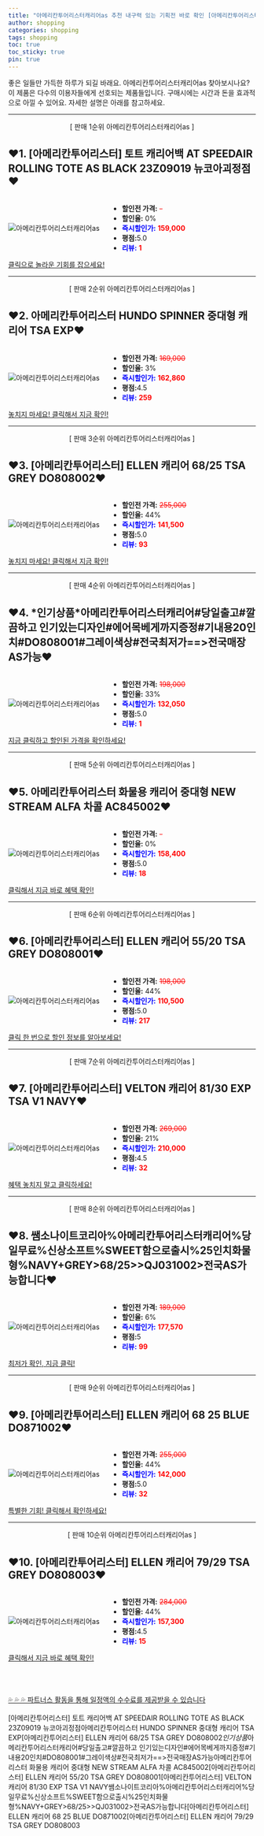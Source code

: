 ```yaml
---
title: "아메리칸투어리스터캐리어as 추천 내구력 있는 기획전 바로 확인 [아메리칸투어리스터] 토트 캐리어백 AT SPEEDAIR"
author: shopping
categories: shopping
tags: shopping
toc: true
toc_sticky: true
pin: true
---
```

좋은 일들만 가득한 하루가 되길 바래요. 아메리칸투어리스터캐리어as 찾아보시나요? 이 제품은 다수의 이용자들에게 선호되는 제품들입니다. 구매시에는 시간과 돈을 효과적으로 아낄 수 있어요. 자세한 설명은 아래를 참고하세요.

---
<p class="toplist" style="margin: 0 auto; display: block; width: fit-content;">[ 판매 1순위 아메리칸투어리스터캐리어as ]</p>

<h2><strong>❤️1. [아메리칸투어리스터] 토트 캐리어백 AT SPEEDAIR ROLLING TOTE AS BLACK 23Z09019 뉴코아괴정점❤️</strong></h2>

<div style="display: flex; align-items: center;">
    <div style="flex: 0.4;">
        <img src="https://thumbnail9.coupangcdn.com/thumbnails/remote/230x230ex/image/vendor_inventory/8c6c/84b988b678e390a596d1a62b90b08e9c7689cff0288f1182989d0c7dba8a.jpg" alt="아메리칸투어리스터캐리어as" style="max-width: 100%;">
    </div>
    <div style="flex: 0.6; margin-left: 10px;">
        <ul>
            <li><strong>할인전 가격:</strong> <del style="color: red;">-</del></li>
            <li><strong>할인율:</strong> 0%</li>
            <li><span style='color:blue'><strong>즉시할인가:</strong></span> <span style='color:red'><strong>159,000</strong></span></li>
            <li><strong>평점:</strong>5.0</li>
            <li><span style='color:blue'><strong>리뷰:</strong></span> <span style='color:red'><strong>1</strong></span></li>
        </ul>
    </div>
</div>
<div class="center">
    <a href="https://selin100587001.github.io?lptag=AF9450613&subid=githubio&pageKey=8032752936&traceid=V0-153&itemId=22465827334&vendorItemId=89508885432" class="myButton">
        클릭으로 놀라운 기회를 잡으세요!
    </a>
</div>


---
<p class="toplist" style="margin: 0 auto; display: block; width: fit-content;">[ 판매 2순위 아메리칸투어리스터캐리어as ]</p>

<h2><strong>❤️2. 아메리칸투어리스터 HUNDO SPINNER 중대형 캐리어 TSA EXP❤️</strong></h2>

<div style="display: flex; align-items: center;">
    <div style="flex: 0.4;">
        <img src="https://thumbnail10.coupangcdn.com/thumbnails/remote/230x230ex/image/rs_quotation_api/rizwyv1n/db581dcf46824a81abb18a74e3e1b15f.jpg" alt="아메리칸투어리스터캐리어as" style="max-width: 100%;">
    </div>
    <div style="flex: 0.6; margin-left: 10px;">
        <ul>
            <li><strong>할인전 가격:</strong> <del style="color: red;">169,000</del></li>
            <li><strong>할인율:</strong> 3%</li>
            <li><span style='color:blue'><strong>즉시할인가:</strong></span> <span style='color:red'><strong>162,860</strong></span></li>
            <li><strong>평점:</strong>4.5</li>
            <li><span style='color:blue'><strong>리뷰:</strong></span> <span style='color:red'><strong>259</strong></span></li>
        </ul>
    </div>
</div>
<div class="center">
    <a href="https://selin100587001.github.io?lptag=AF9450613&subid=githubio&pageKey=6370918472&traceid=V0-153&itemId=13493835518&vendorItemId=80748001044" class="myButton">
        놓치지 마세요! 클릭해서 지금 확인!
    </a>
</div>


---
<p class="toplist" style="margin: 0 auto; display: block; width: fit-content;">[ 판매 3순위 아메리칸투어리스터캐리어as ]</p>

<h2><strong>❤️3. [아메리칸투어리스터] ELLEN 캐리어 68/25 TSA GREY DO808002❤️</strong></h2>

<div style="display: flex; align-items: center;">
    <div style="flex: 0.4;">
        <img src="https://thumbnail6.coupangcdn.com/thumbnails/remote/230x230ex/image/vendor_inventory/e1e6/20d223e88f30368e74ad7633364f74c46a6fd23ca829fc7870f2c2f12052.jpg" alt="아메리칸투어리스터캐리어as" style="max-width: 100%;">
    </div>
    <div style="flex: 0.6; margin-left: 10px;">
        <ul>
            <li><strong>할인전 가격:</strong> <del style="color: red;">255,000</del></li>
            <li><strong>할인율:</strong> 44%</li>
            <li><span style='color:blue'><strong>즉시할인가:</strong></span> <span style='color:red'><strong>141,500</strong></span></li>
            <li><strong>평점:</strong>5.0</li>
            <li><span style='color:blue'><strong>리뷰:</strong></span> <span style='color:red'><strong>93</strong></span></li>
        </ul>
    </div>
</div>
<div class="center">
    <a href="https://selin100587001.github.io?lptag=AF9450613&subid=githubio&pageKey=314319556&traceid=V0-153&itemId=996383587&vendorItemId=73637057528" class="myButton">
        놓치지 마세요! 클릭해서 지금 확인!
    </a>
</div>


---
<p class="toplist" style="margin: 0 auto; display: block; width: fit-content;">[ 판매 4순위 아메리칸투어리스터캐리어as ]</p>

<h2><strong>❤️4. *인기상품*아메리칸투어리스터캐리어#당일출고#깔끔하고 인기있는디자인#에어목베게까지증정#기내용20인치#DO808001#그레이색상#전국최저가==>전국매장AS가능❤️</strong></h2>

<div style="display: flex; align-items: center;">
    <div style="flex: 0.4;">
        <img src="https://thumbnail6.coupangcdn.com/thumbnails/remote/230x230ex/image/vendor_inventory/28dd/d9c8209edcb83b19905b389c81f4f552a44af58c0eef83c026f067587b8b.jpg" alt="아메리칸투어리스터캐리어as" style="max-width: 100%;">
    </div>
    <div style="flex: 0.6; margin-left: 10px;">
        <ul>
            <li><strong>할인전 가격:</strong> <del style="color: red;">198,000</del></li>
            <li><strong>할인율:</strong> 33%</li>
            <li><span style='color:blue'><strong>즉시할인가:</strong></span> <span style='color:red'><strong>132,050</strong></span></li>
            <li><strong>평점:</strong>5.0</li>
            <li><span style='color:blue'><strong>리뷰:</strong></span> <span style='color:red'><strong>1</strong></span></li>
        </ul>
    </div>
</div>
<div class="center">
    <a href="https://selin100587001.github.io?lptag=AF9450613&subid=githubio&pageKey=7237514072&traceid=V0-153&itemId=18380548902&vendorItemId=78360308391" class="myButton">
        지금 클릭하고 할인된 가격을 확인하세요!
    </a>
</div>


---
<p class="toplist" style="margin: 0 auto; display: block; width: fit-content;">[ 판매 5순위 아메리칸투어리스터캐리어as ]</p>

<h2><strong>❤️5. 아메리칸투어리스터 화물용 캐리어 중대형 NEW STREAM ALFA 차콜 AC845002❤️</strong></h2>

<div style="display: flex; align-items: center;">
    <div style="flex: 0.4;">
        <img src="https://thumbnail8.coupangcdn.com/thumbnails/remote/230x230ex/image/vendor_inventory/28da/2a30951cefa8cfd882ecc4167449044ad66fbd526f03b7e0a0fab6624854.jpg" alt="아메리칸투어리스터캐리어as" style="max-width: 100%;">
    </div>
    <div style="flex: 0.6; margin-left: 10px;">
        <ul>
            <li><strong>할인전 가격:</strong> <del style="color: red;">-</del></li>
            <li><strong>할인율:</strong> 0%</li>
            <li><span style='color:blue'><strong>즉시할인가:</strong></span> <span style='color:red'><strong>158,400</strong></span></li>
            <li><strong>평점:</strong>5.0</li>
            <li><span style='color:blue'><strong>리뷰:</strong></span> <span style='color:red'><strong>18</strong></span></li>
        </ul>
    </div>
</div>
<div class="center">
    <a href="https://selin100587001.github.io?lptag=AF9450613&subid=githubio&pageKey=1836383289&traceid=V0-153&itemId=3122553156&vendorItemId=87711016817" class="myButton">
        클릭해서 지금 바로 혜택 확인!
    </a>
</div>


---
<p class="toplist" style="margin: 0 auto; display: block; width: fit-content;">[ 판매 6순위 아메리칸투어리스터캐리어as ]</p>

<h2><strong>❤️6. [아메리칸투어리스터] ELLEN 캐리어 55/20 TSA GREY DO808001❤️</strong></h2>

<div style="display: flex; align-items: center;">
    <div style="flex: 0.4;">
        <img src="https://thumbnail6.coupangcdn.com/thumbnails/remote/230x230ex/image/vendor_inventory/0dac/8a035ceaad29ec80c0c29480eda7a58f34b632cf7a80497bd2c51d7617f6.jpg" alt="아메리칸투어리스터캐리어as" style="max-width: 100%;">
    </div>
    <div style="flex: 0.6; margin-left: 10px;">
        <ul>
            <li><strong>할인전 가격:</strong> <del style="color: red;">198,000</del></li>
            <li><strong>할인율:</strong> 44%</li>
            <li><span style='color:blue'><strong>즉시할인가:</strong></span> <span style='color:red'><strong>110,500</strong></span></li>
            <li><strong>평점:</strong>5.0</li>
            <li><span style='color:blue'><strong>리뷰:</strong></span> <span style='color:red'><strong>217</strong></span></li>
        </ul>
    </div>
</div>
<div class="center">
    <a href="https://selin100587001.github.io?lptag=AF9450613&subid=githubio&pageKey=139016115&traceid=V0-153&itemId=406089051&vendorItemId=82052898212" class="myButton">
        클릭 한 번으로 할인 정보를 알아보세요!
    </a>
</div>


---
<p class="toplist" style="margin: 0 auto; display: block; width: fit-content;">[ 판매 7순위 아메리칸투어리스터캐리어as ]</p>

<h2><strong>❤️7. [아메리칸투어리스터] VELTON 캐리어 81/30 EXP TSA V1 NAVY❤️</strong></h2>

<div style="display: flex; align-items: center;">
    <div style="flex: 0.4;">
        <img src="https://thumbnail6.coupangcdn.com/thumbnails/remote/230x230ex/image/vendor_inventory/1763/dd7a7748dd3d8e02a5dbaf520bde1955f4c3375f821b049251a50db5948c.png" alt="아메리칸투어리스터캐리어as" style="max-width: 100%;">
    </div>
    <div style="flex: 0.6; margin-left: 10px;">
        <ul>
            <li><strong>할인전 가격:</strong> <del style="color: red;">269,000</del></li>
            <li><strong>할인율:</strong> 21%</li>
            <li><span style='color:blue'><strong>즉시할인가:</strong></span> <span style='color:red'><strong>210,000</strong></span></li>
            <li><strong>평점:</strong>4.5</li>
            <li><span style='color:blue'><strong>리뷰:</strong></span> <span style='color:red'><strong>32</strong></span></li>
        </ul>
    </div>
</div>
<div class="center">
    <a href="https://selin100587001.github.io?lptag=AF9450613&subid=githubio&pageKey=1086424817&traceid=V0-153&itemId=2040594153&vendorItemId=82195955441" class="myButton">
        혜택 놓치지 말고 클릭하세요!
    </a>
</div>


---
<p class="toplist" style="margin: 0 auto; display: block; width: fit-content;">[ 판매 8순위 아메리칸투어리스터캐리어as ]</p>

<h2><strong>❤️8. 쌤소나이트코리아%아메리칸투어리스터캐리어%당일무료%신상소프트%SWEET함으로출시%25인치화물형%NAVY+GREY>68/25>>QJ031002>전국AS가능합니다❤️</strong></h2>

<div style="display: flex; align-items: center;">
    <div style="flex: 0.4;">
        <img src="https://thumbnail10.coupangcdn.com/thumbnails/remote/230x230ex/image/vendor_inventory/73a3/88ff22d25b1993f6f0ef3e1018a6a177881ffc6deed00a2123e41660ea2a.jpg" alt="아메리칸투어리스터캐리어as" style="max-width: 100%;">
    </div>
    <div style="flex: 0.6; margin-left: 10px;">
        <ul>
            <li><strong>할인전 가격:</strong> <del style="color: red;">189,000</del></li>
            <li><strong>할인율:</strong> 6%</li>
            <li><span style='color:blue'><strong>즉시할인가:</strong></span> <span style='color:red'><strong>177,570</strong></span></li>
            <li><strong>평점:</strong>5</li>
            <li><span style='color:blue'><strong>리뷰:</strong></span> <span style='color:red'><strong>99</strong></span></li>
        </ul>
    </div>
</div>
<div class="center">
    <a href="https://selin100587001.github.io?lptag=AF9450613&subid=githubio&pageKey=6768919643&traceid=V0-153&itemId=15886942019&vendorItemId=83095213309" class="myButton">
        최저가 확인, 지금 클릭!
    </a>
</div>


---
<p class="toplist" style="margin: 0 auto; display: block; width: fit-content;">[ 판매 9순위 아메리칸투어리스터캐리어as ]</p>

<h2><strong>❤️9. [아메리칸투어리스터] ELLEN 캐리어 68 25 BLUE DO871002❤️</strong></h2>

<div style="display: flex; align-items: center;">
    <div style="flex: 0.4;">
        <img src="https://thumbnail8.coupangcdn.com/thumbnails/remote/230x230ex/image/vendor_inventory/238a/94df00560a27e128c68bbd8fda720bd51912620a6f14275e2fb892e5c0ef.jpg" alt="아메리칸투어리스터캐리어as" style="max-width: 100%;">
    </div>
    <div style="flex: 0.6; margin-left: 10px;">
        <ul>
            <li><strong>할인전 가격:</strong> <del style="color: red;">255,000</del></li>
            <li><strong>할인율:</strong> 44%</li>
            <li><span style='color:blue'><strong>즉시할인가:</strong></span> <span style='color:red'><strong>142,000</strong></span></li>
            <li><strong>평점:</strong>5.0</li>
            <li><span style='color:blue'><strong>리뷰:</strong></span> <span style='color:red'><strong>32</strong></span></li>
        </ul>
    </div>
</div>
<div class="center">
    <a href="https://selin100587001.github.io?lptag=AF9450613&subid=githubio&pageKey=6607983335&traceid=V0-153&itemId=14971143554&vendorItemId=82194336929" class="myButton">
        특별한 기회! 클릭해서 확인하세요!
    </a>
</div>


---
<p class="toplist" style="margin: 0 auto; display: block; width: fit-content;">[ 판매 10순위 아메리칸투어리스터캐리어as ]</p>

<h2><strong>❤️10. [아메리칸투어리스터] ELLEN 캐리어 79/29 TSA GREY DO808003❤️</strong></h2>

<div style="display: flex; align-items: center;">
    <div style="flex: 0.4;">
        <img src="https://thumbnail10.coupangcdn.com/thumbnails/remote/230x230ex/image/vendor_inventory/8b82/474546e46d66d53558c32212defd4c25af0ab9cca9b7111c7df3439f80fb.jpg" alt="아메리칸투어리스터캐리어as" style="max-width: 100%;">
    </div>
    <div style="flex: 0.6; margin-left: 10px;">
        <ul>
            <li><strong>할인전 가격:</strong> <del style="color: red;">284,000</del></li>
            <li><strong>할인율:</strong> 44%</li>
            <li><span style='color:blue'><strong>즉시할인가:</strong></span> <span style='color:red'><strong>157,300</strong></span></li>
            <li><strong>평점:</strong>4.5</li>
            <li><span style='color:blue'><strong>리뷰:</strong></span> <span style='color:red'><strong>15</strong></span></li>
        </ul>
    </div>
</div>
<div class="center">
    <a href="https://selin100587001.github.io?lptag=AF9450613&subid=githubio&pageKey=4947130133&traceid=V0-153&itemId=6528157077&vendorItemId=73637037110" class="myButton">
        클릭해서 지금 바로 혜택 확인!
    </a>
</div>

<br><br><br>[💦 💦 💦 파트너스 활동을 통해 일정액의 수수료를 제공받을 수 있습니다](https://link.coupang.com/a/bcpT2c)<br><br>[아메리칸투어리스터] 토트 캐리어백 AT SPEEDAIR ROLLING TOTE AS BLACK 23Z09019 뉴코아괴정점아메리칸투어리스터 HUNDO SPINNER 중대형 캐리어 TSA EXP[아메리칸투어리스터] ELLEN 캐리어 68/25 TSA GREY DO808002*인기상품*아메리칸투어리스터캐리어#당일출고#깔끔하고 인기있는디자인#에어목베게까지증정#기내용20인치#DO808001#그레이색상#전국최저가==>전국매장AS가능아메리칸투어리스터 화물용 캐리어 중대형 NEW STREAM ALFA 차콜 AC845002[아메리칸투어리스터] ELLEN 캐리어 55/20 TSA GREY DO808001[아메리칸투어리스터] VELTON 캐리어 81/30 EXP TSA V1 NAVY쌤소나이트코리아%아메리칸투어리스터캐리어%당일무료%신상소프트%SWEET함으로출시%25인치화물형%NAVY+GREY>68/25>>QJ031002>전국AS가능합니다[아메리칸투어리스터] ELLEN 캐리어 68 25 BLUE DO871002[아메리칸투어리스터] ELLEN 캐리어 79/29 TSA GREY DO808003